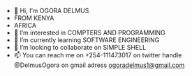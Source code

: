 - 👋 Hi, I’m OGORA DELMUS
- FROM KENYA 
- AFRICA
- 👀 I’m interested in COMPTERS AND PROGRAMMING
- 🌱 I’m currently learning SOFTWARE ENGINEERING
- 💞️ I’m looking to collaborate on SIMPLE SHELL
- 📫 You can reach me on 
               +254-111473017
               on twitter handle @DelmusOgora
               on gmail adress ogoradelmus1@gmail.com
               

<!---
DELMUS1M/DELMUS1M is a ✨ special ✨ repository because its `README.md` (this file) appears on your GitHub profile.
You can click the Preview link to take a look at your changes.
--->
